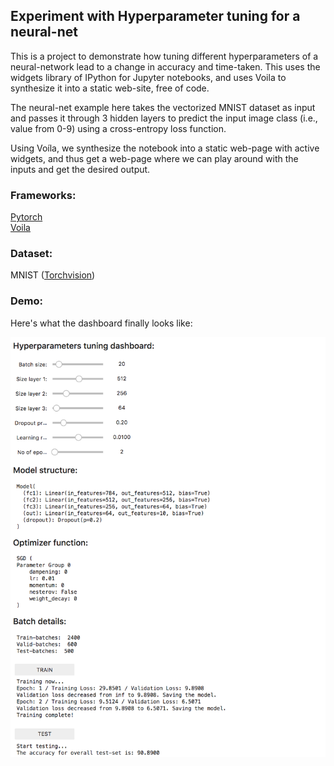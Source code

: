 ## Experiment with Hyperparameter tuning for a neural-net

This is a project to demonstrate how tuning different hyperparameters of a neural-network lead to a change in accuracy and time-taken. This uses the widgets library of IPython for Jupyter notebooks, and uses Voila to synthesize it into a static web-site, free of code.

The neural-net example here takes the vectorized MNIST dataset as input and passes it through 3 hidden layers to predict the input image class (i.e., value from 0-9) using a cross-entropy loss function.

Using Voíla, we synthesize the notebook into a static web-page with active widgets, and thus get a web-page where we can play around with the inputs and get the desired output.

### Frameworks:
[Pytorch](https://github.com/pytorch/pytorch)  
[Voila](https://github.com/QuantStack/voila)

### Dataset:
MNIST ([Torchvision](https://pytorch.org/docs/stable/_modules/torchvision/datasets/mnist.html))

### Demo:
Here's what the dashboard finally looks like:  
  
![alt text](https://raw.githubusercontent.com/goelakash/Hyperparameter-Tuning-With-Voila/master/images/dashboard.png)